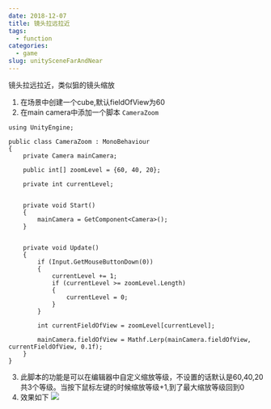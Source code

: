 ```yaml
---
date: 2018-12-07
title: 镜头拉远拉近
tags: 
  - function
categories: 
  - game
slug: unitySceneFarAndNear
---
```

镜头拉远拉近，类似狙的镜头缩放
<!-- more -->



1. 在场景中创建一个cube,默认fieldOfView为60
2. 在main camera中添加一个脚本 `CameraZoom`

```
using UnityEngine;

public class CameraZoom : MonoBehaviour
{
    private Camera mainCamera;

    public int[] zoomLevel = {60, 40, 20};

    private int currentLevel;


    private void Start()
    {
        mainCamera = GetComponent<Camera>();
    }


    private void Update()
    {
        if (Input.GetMouseButtonDown(0))
        {
            currentLevel += 1;
            if (currentLevel >= zoomLevel.Length)
            {
                currentLevel = 0;
            }
        }

        int currentFieldOfView = zoomLevel[currentLevel];

        mainCamera.fieldOfView = Mathf.Lerp(mainCamera.fieldOfView, currentFieldOfView, 0.1f);
    }
}
```

3. 此脚本的功能是可以在编辑器中自定义缩放等级，不设置的话默认是60,40,20共3个等级。当按下鼠标左键的时候缩放等级+1,到了最大缩放等级回到0
4. 效果如下
![](https://image.xiaomo.info/unity3d/camera/cameraFieldOfView.gif)